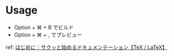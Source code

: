 # Usage

- Option + ⌘ + B でビルド
- Option + ⌘ + , でプレビュー

ref: [はじめに｜サクッと始めるドキュメンテーション【TeX / LaTeX】](https://zenn.dev/umi_mori/books/72d30926afbc24/viewer/5e9705)

